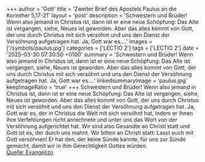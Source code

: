 +++
author = 'Gott'
title = 'Zweiter Brief des Apostels Paulus an die Korinther 5,17-21'
layout = 'post'
description = 'Schwestern und Brüder! Wenn also jemand in Christus ist, dann ist er eine neue Schöpfung: Das Alte ist vergangen, siehe, Neues ist geworden. Aber das alles kommt von Gott, der uns durch Christus mit sich versöhnt und uns den Dienst der Versöhnung aufgetragen hat. Ja, Gott war es....'
images = ['/symbols/paulus.jpg']
categories = ['LECTIO 2']
tags = ['LECTIO 2']
date = '2025-03-30 07:30:50 +0100'
summary = 'Schwestern und Brüder! Wenn also jemand in Christus ist, dann ist er eine neue Schöpfung: Das Alte ist vergangen, siehe, Neues ist geworden. Aber das alles kommt von Gott, der uns durch Christus mit sich versöhnt und uns den Dienst der Versöhnung aufgetragen hat. Ja, Gott war es....'
linkedsummaryImage = 'paulus.jpg'
keepImageRatio = 'true'
+++
Schwestern und Brüder!
Wenn also jemand in Christus ist, dann ist er eine neue Schöpfung: Das Alte ist vergangen, siehe, Neues ist geworden.
Aber das alles kommt von Gott, der uns durch Christus mit sich versöhnt und uns den Dienst der Versöhnung aufgetragen hat.
Ja, Gott war es, der in Christus die Welt mit sich versöhnt hat, indem er ihnen ihre Verfehlungen nicht anrechnete und unter uns das Wort von der Versöhnung aufgerichtet hat.<!--more-->
Wir sind also Gesandte an Christi statt und Gott ist es, der durch uns mahnt. Wir bitten an Christi statt: Lasst euch mit Gott versöhnen!
Er hat den, der keine Sünde kannte, für uns zur Sünde gemacht, damit wir in ihm Gerechtigkeit Gottes würden.<br> [Quelle: Evangelizo](https://evangeliumtagfuertag.org/DE/gospel)
